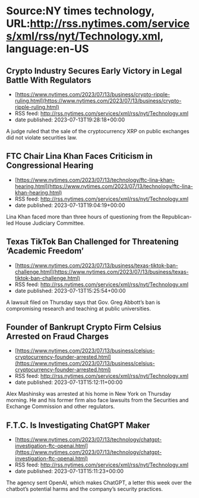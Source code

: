 # Source:NY times technology, URL:http://rss.nytimes.com/services/xml/rss/nyt/Technology.xml, language:en-US

## Crypto Industry Secures Early Victory in Legal Battle With Regulators
 - [https://www.nytimes.com/2023/07/13/business/crypto-ripple-ruling.html](https://www.nytimes.com/2023/07/13/business/crypto-ripple-ruling.html)
 - RSS feed: http://rss.nytimes.com/services/xml/rss/nyt/Technology.xml
 - date published: 2023-07-13T19:28:18+00:00

A judge ruled that the sale of the cryptocurrency XRP on public exchanges did not violate securities law.

## FTC Chair Lina Khan Faces Criticism in Congressional Hearing
 - [https://www.nytimes.com/2023/07/13/technology/ftc-lina-khan-hearing.html](https://www.nytimes.com/2023/07/13/technology/ftc-lina-khan-hearing.html)
 - RSS feed: http://rss.nytimes.com/services/xml/rss/nyt/Technology.xml
 - date published: 2023-07-13T19:04:19+00:00

Lina Khan faced more than three hours of questioning from the Republican-led House Judiciary Committee.

## Texas TikTok Ban Challenged for Threatening ‘Academic Freedom’
 - [https://www.nytimes.com/2023/07/13/business/texas-tiktok-ban-challenge.html](https://www.nytimes.com/2023/07/13/business/texas-tiktok-ban-challenge.html)
 - RSS feed: http://rss.nytimes.com/services/xml/rss/nyt/Technology.xml
 - date published: 2023-07-13T15:25:54+00:00

A lawsuit filed on Thursday says that Gov. Greg Abbott’s ban is compromising research and teaching at public universities.

## Founder of Bankrupt Crypto Firm Celsius Arrested on Fraud Charges
 - [https://www.nytimes.com/2023/07/13/business/celsius-cryptocurrency-founder-arrested.html](https://www.nytimes.com/2023/07/13/business/celsius-cryptocurrency-founder-arrested.html)
 - RSS feed: http://rss.nytimes.com/services/xml/rss/nyt/Technology.xml
 - date published: 2023-07-13T15:12:11+00:00

Alex Mashinsky was arrested at his home in New York on Thursday morning. He and his former firm also face lawsuits from the Securities and Exchange Commission and other regulators.

## F.T.C. Is Investigating ChatGPT Maker
 - [https://www.nytimes.com/2023/07/13/technology/chatgpt-investigation-ftc-openai.html](https://www.nytimes.com/2023/07/13/technology/chatgpt-investigation-ftc-openai.html)
 - RSS feed: http://rss.nytimes.com/services/xml/rss/nyt/Technology.xml
 - date published: 2023-07-13T15:11:23+00:00

The agency sent OpenAI, which makes ChatGPT, a letter this week over the chatbot’s potential harms and the company’s security practices.

